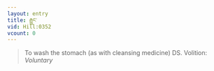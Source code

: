 ```yaml
---
layout: entry
title: རྒྱུང་
vid: Hill:0352
vcount: 0
---
```

> To wash the stomach (as with cleansing medicine) DS\.
> Volition: _Voluntary_



